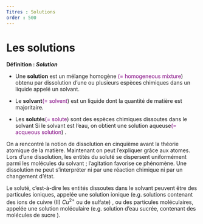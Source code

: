 ```yaml
---
Titres : Solutions 
order : 500
---
```


# Les solutions

<div class="leftbar">

**Définition : *Solution***

- Une **solution** est un mélange homogène
  <span style="color: purple">(= homogeneous mixture</span>) obtenu par
  dissolution d’une ou plusieurs espèces chimiques dans un liquide
  appelé un solvant.

- Le **solvant**<span style="color: purple">(= solvent</span>) est un
  liquide dont la quantité de matière est majoritaire.

- Les **solutés**<span style="color: purple">(= solute</span>) sont des
  espèces chimiques dissoutes dans le solvant Si le solvant est l’eau,
  on obtient une solution aqueuse<span style="color: purple">(= acqueous
  solution</span>) .

</div>

On a rencontré la notion de dissolution en cinquième avant la théorie
atomique de la matière. Maintenant on peut l’expliquer grâce aux atomes.
Lors d’une dissolution, les entités du soluté se dispersent uniformément
parmi les molécules du solvant ; l’agitation favorise ce phénomène. Une
dissolution ne peut s’interpréter ni par une réaction chimique ni par un
changement d’état.

Le soluté, c’est-à-dire les entités dissoutes dans le solvant peuvent
être des particules ioniques, appelée une solution ionique (e.g.
solutions contenant des ions de cuivre (II) $Cu^{2+}$ ou de sulfate) ,
ou des particules moléculaires, appelée une solution moléculaire (e.g.
solution d’eau sucrée, contenant des molécules de sucre ).

